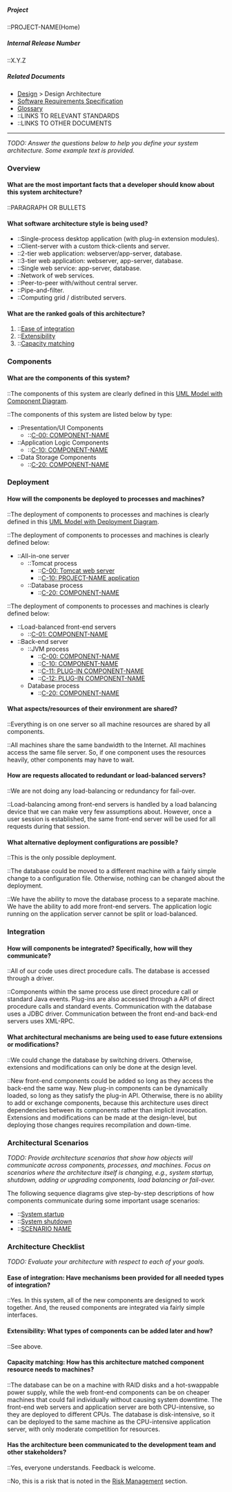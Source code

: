 <!-- markdownlint-disable-next-line first-line-h1 -->
##### Project

::PROJECT-NAME(Home)

##### Internal Release Number

::X.Y.Z

##### Related Documents

- [Design](Design) > Design Architecture
- [Software Requirements Specification](SRS)
- [Glossary](Glossary)
- ::LINKS TO RELEVANT STANDARDS
- ::LINKS TO OTHER DOCUMENTS

---

_TODO: Answer the questions below to help you define your system
architecture. Some example text is provided._

### Overview

#### What are the most important facts that a developer should know about this system architecture?

::PARAGRAPH OR BULLETS

#### What software architecture style is being used?

- ::Single-process desktop application (with plug-in extension modules).
- ::Client-server with a custom thick-clients and server.
- ::2-tier web application: webserver/app-server, database.
- ::3-tier web application: webserver, app-server, database.
- ::Single web service: app-server, database.
- ::Network of web services.
- ::Peer-to-peer with/without central server.
- ::Pipe-and-filter.
- ::Computing grid / distributed servers.

#### What are the ranked goals of this architecture?

1. ::[Ease of integration](Glossary-Standard-Terms#ease_of_integration)
2. ::[Extensibility](Glossary-Standard-Terms#extensibility)
3. ::[Capacity matching](Glossary-Standard-Terms#capacity_matching)

### Components

#### What are the components of this system?

::The components of this system are clearly defined in this [UML Model
with Component Diagram](LINK-TO-MODEL).

::The components of this system are listed below by type:

- ::Presentation/UI Components
  - ::[C-00: COMPONENT-NAME](Design-Components#c-00)
- ::Application Logic Components
  - ::[C-10: COMPONENT-NAME](Design-Components#c-10)
- ::Data Storage Components
  - ::[C-20: COMPONENT-NAME](Design-Components#c-20)

### Deployment

#### How will the components be deployed to processes and machines?

::The deployment of components to processes and machines is clearly
defined in this [UML Model with Deployment Diagram](LINK-TO-MODEL).

::The deployment of components to processes and machines is clearly
defined below:

- ::All-in-one server
  - ::Tomcat process
    - ::[C-00: Tomcat web server](Design-Components#c-00)
    - ::[C-10: PROJECT-NAME
      application](Design-Components#c-10)
  - ::Database process
    - ::[C-20: COMPONENT-NAME](Design-Components#c-30)

::The deployment of components to processes and machines is clearly
defined below:

- ::Load-balanced front-end servers
  - ::[C-01: COMPONENT-NAME](Design-Components#c-00)
- ::Back-end server
  - ::JVM process
    - ::[C-00: COMPONENT-NAME](Design-Components#c-00)
    - ::[C-10: COMPONENT-NAME](Design-Components#c-10)
    - ::[C-11: PLUG-IN COMPONENT-NAME](Design-Components#c-11)
    - ::[C-12: PLUG-IN COMPONENT-NAME](Design-Components#c-12)
  - Database process
    - ::[C-20: COMPONENT-NAME](Design-Components#c-30)

#### What aspects/resources of their environment are shared?

::Everything is on one server so all machine resources are shared by
all components.

::All machines share the same bandwidth to the Internet. All machines
access the same file server. So, if one component uses the resources
heavily, other components may have to wait.

#### How are requests allocated to redundant or load-balanced servers?

::We are not doing any load-balancing or redundancy for fail-over.

::Load-balancing among front-end servers is handled by a load
balancing device that we can make very few assumptions about.
However, once a user session is established, the same front-end
server will be used for all requests during that session.

#### What alternative deployment configurations are possible?

::This is the only possible deployment.

::The database could be moved to a different machine with a fairly
simple change to a configuration file. Otherwise, nothing can be
changed about the deployment.

::We have the ability to move the database process to a
separate machine. We have the ability to add more front-end servers.
The application logic running on the application server cannot be
split or load-balanced.

### Integration

#### How will components be integrated? Specifically, how will they communicate?

::All of our code uses direct procedure calls. The database is
accessed through a driver.

::Components within the same process use direct procedure call or
standard Java events. Plug-ins are also accessed through a API of
direct procedure calls and standard events. Communication with the
database uses a JDBC driver. Communication between the front end-and
back-end servers uses XML-RPC.

#### What architectural mechanisms are being used to ease future extensions or modifications?

::We could change the database by switching drivers. Otherwise,
extensions and modifications can only be done at the design level.

::New front-end components could be added so long as they access the
back-end the same way. New plug-in components can be dynamically
loaded, so long as they satisfy the plug-in API. Otherwise, there is
no ability to add or exchange components, because this architecture
uses direct dependencies between its components rather than
implicit invocation. Extensions and modifications can be made at the
design-level, but deploying those changes requires recompilation
and down-time.

### Architectural Scenarios

_TODO: Provide architecture scenarios that show how objects will
communicate across components, processes, and machines. Focus on
scenarios where the architecture itself is changing, e.g., system
startup, shutdown, adding or upgrading components, load balancing or
fail-over._

The following sequence diagrams give step-by-step descriptions of how
components communicate during some important usage scenarios:

- ::[System startup](LINK-TO-DIAGRAM)
- ::[System shutdown](LINK-TO-DIAGRAM)
- ::[SCENARIO NAME](LINK-TO-DIAGRAM)

### Architecture Checklist

_TODO: Evaluate your architecture with respect to each of your goals._

#### Ease of integration: Have mechanisms been provided for all needed types of integration?

::Yes. In this system, all of the new components are designed to
work together. And, the reused components are integrated via fairly
simple interfaces.

#### Extensibility: What types of components can be added later and how?

::See above.

#### Capacity matching: How has this architecture matched component resource needs to machines?

::The database can be on a machine with RAID disks and a hot-swappable
power supply, while the web front-end components can be on cheaper
machines that could fail individually without causing
system downtime. The front-end web servers and application server
are both CPU-intensive, so they are deployed to different CPUs. The
database is disk-intensive, so it can be deployed to the same
machine as the CPU-intensive application server, with only moderate
competition for resources.

#### Has the architecture been communicated to the development team and other stakeholders?

::Yes, everyone understands. Feedback is welcome.

::No, this is a risk that is noted in the [Risk Management](Project-Plan#Risk-Management) section.
